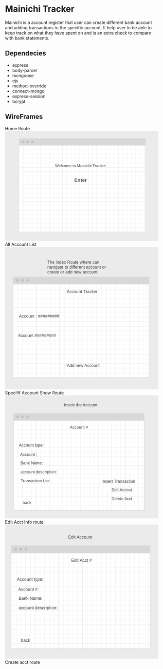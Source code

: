 
# Mainichi Tracker

Mainichi is a account register that user can create different bank account and adding transactions to the specific account. It help user to be able to keep track on what they have spent on and is an extra check to compare with bank statements.


## Dependecies

- express
- body-parser
- mongoose
- ejs
- method-override
- connect-mongo
- express-session
- bcrypt


## WireFrames
Home Route
![](WireFrame/homeRoute.png)
All Account List
![](WireFrame/indexRoute.png)
Specifif Account Show Route
![](WireFrame/showRoute.png)
 Edit Acct Info route
![](WireFrame/editRoute.png)
 Create acct route
<!-- ![](WireFrame/homeRoute.png)
![](WireFrame/homeRoute.png)
![](WireFrame/homeRoute.png)
![](WireFrame/homeRoute.png)
![](WireFrame/homeRoute.png)
![](WireFrame/homeRoute.png) -->